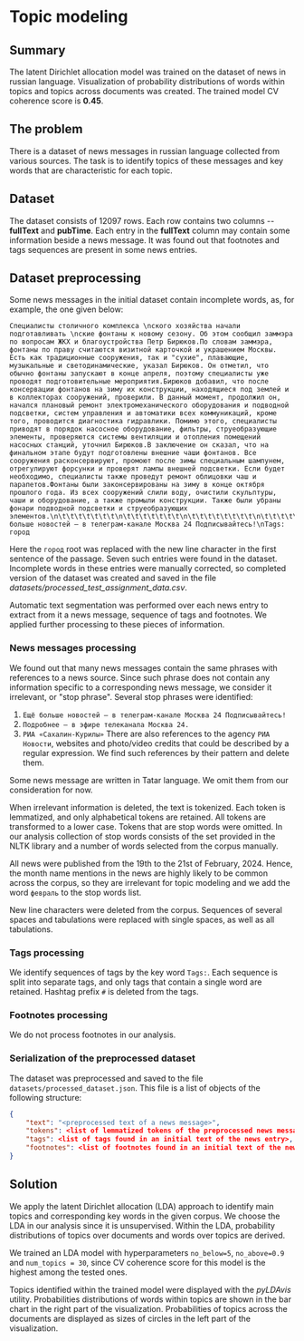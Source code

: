 # Topic modeling

## Summary

The latent Dirichlet allocation model was trained on the dataset of news in russian language. Visualization of probability distributions of words within topics and topics across documents was created. The trained model CV coherence score is **0.45**.

## The problem
There is a dataset of news messages in russian language collected from various sources. The task is to identify topics of these messages and key words that are characteristic for each topic.

## Dataset

The dataset consists of 12097 rows. Each row contains two columns -- **fullText** and **pubTime**. Each entry in the **fullText** column may contain some information beside a news message. It was found out that footnotes and tags sequences are present in some news entries.

## Dataset preprocessing

Some news messages in the initial dataset contain incomplete words, as, for example, the one given below:
```italic
Специалисты столичного комплекса \nского хозяйства начали подготавливать \nские фонтаны к новому сезону. Об этом сообщил заммэра по вопросам ЖКХ и благоустройства Петр Бирюков.По словам заммэра, фонтаны по праву считаются визитной карточкой и украшением Москвы. Есть как традиционные сооружения, так и "сухие", плавающие, музыкальные и светодинамические, указал Бирюков. Он отметил, что обычно фонтаны запускают в конце апреля, поэтому специалисты уже проводят подготовительные мероприятия.Бирюков добавил, что после консервации фонтанов на зиму их конструкции, находящиеся под землей и в коллекторах сооружений, проверили. В данный момент, продолжил он, начался плановый ремонт электромеханического оборудования и подводной подсветки, систем управления и автоматики всех коммуникаций, кроме того, проводится диагностика гидравлики. Помимо этого, специалисты приводят в порядок насосное оборудование, фильтры, струеобразующие элементы, проверяются системы вентиляции и отопления помещений насосных станций, уточнил Бирюков.В заключение он сказал, что на финальном этапе будут подготовлены внешние чаши фонтанов. Все сооружения расконсервируют, промоют после зимы специальным шампунем, отрегулируют форсунки и проверят лампы внешней подсветки. Если будет необходимо, специалисты также проведут ремонт облицовки чаш и парапетов.Фонтаны были законсервированы на зиму в конце октября прошлого года. Из всех сооружений слили воду, очистили скульптуры, чаши и оборудование, а также промыли конструкции. Также были убраны фонари подводной подсветки и струеобразующих элементов.\n\t\t\t\t\t\t\t\n\t\t\t\t\t\t\t\n\t\t\t\t\t\t\t\t\n\t\t\t\t\t\t\t\n\t\t\t\t\t\t\tЕщё больше новостей — в телеграм-канале Москва 24 Подписывайтесь!\nTags: город
```
Here the `город` root was replaced with the new line character in the first sentence of the passage. Seven such entries were found in the dataset. Incomplete words in these entries were manually corrected, so completed version of the dataset was created and saved in the file *datasets/processed_test_assignment_data.csv*.

Automatic text segmentation was performed over each news entry to extract from it a news message, sequence of tags and footnotes. We applied further processing to these pieces of information.

### News messages processing

We found out that many news messages contain the same phrases with references to a news source. Since such phrase does not contain any information specific to a corresponding news message, we consider it irrelevant, or "stop phrase". Several stop phrases were identified:
 1. `Ещё больше новостей — в телеграм-канале Москва 24 Подписывайтесь!`
 2. `Подробнее – в эфире телеканала Москва 24.`
 3. `РИА «Сахалин-Курилы»`
There are also references to the agency `РИА Новости`, websites and photo/video credits that could be described by a regular expression. We find such references by their pattern and delete them.

Some news message are written in Tatar language. We omit them from our consideration for now. 

When irrelevant information is deleted, the text is tokenized. Each token is lemmatized, and only alphabetical tokens are retained. All tokens are transformed to a lower case. Tokens that are stop words were omitted. In our analysis collection of stop words consists of the set provided in the NLTK library and a number of words selected from the corpus manually.

All news were published from the 19th to the 21st of February, 2024. Hence, the month name mentions in the news are highly likely to be common across the corpus, so they are irrelevant for topic modeling and we add the word `февраль` to the stop words list.

New line characters were deleted from the corpus. Sequences of several spaces and tabulations were replaced with single spaces, as well as all tabulations.

### Tags processing
We identify sequences of tags by the key word `Tags:`. Each sequence is split into separate tags, and only tags that contain a single word are retained. Hashtag prefix `#` is deleted from the tags.

### Footnotes processing

We do not process footnotes in our analysis.

### Serialization of the preprocessed dataset

The dataset was preprocessed and saved to the file `datasets/processed_dataset.json`. This file is a list of objects of the following structure:
```json
{
    "text": "<preprocessed text of a news message>", 
    "tokens": <list of lemmatized tokens of the preprocessed news message>, 
    "tags": <list of tags found in an initial text of the news entry>, 
    "footnotes": <list of footnotes found in an initial text of the news entry>
}
```

## Solution

We apply the latent Dirichlet allocation (LDA) approach to identify main topics and corresponding key words in the given corpus. We choose the LDA in our analysis since it is unsupervised. Within the LDA, probability distributions of topics over documents and words over topics are derived.

We trained an LDA model with hyperparameters `no_below=5`, `no_above=0.9` and `num_topics = 30`, since CV coherence score for this model is the highest among the tested ones.

Topics identified within the trained model were displayed with the *pyLDAvis* utility. Probabilities distributions of words within topics are shown in the bar chart in the right part of the visualization. Probabilities of topics across the documents are displayed as sizes of circles in the left part of the visualization.
